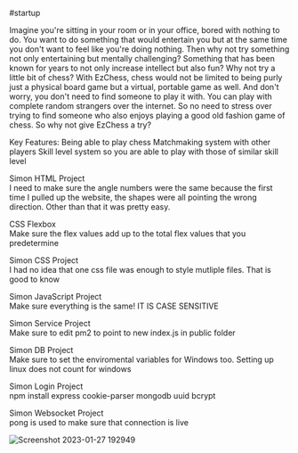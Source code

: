 #startup

Imagine you're sitting in your room or in your office, bored with nothing to do. You want to do something that would entertain you but at the same time you don't want to feel like you're doing nothing. Then why not try something not only entertaining but mentally challenging? Something that has been known for years to not only increase intellect but also fun? Why not try a little bit of chess? With EzChess, chess would not be limited to being purly just a physical board game but a virtual, portable game as well. And don't worry, you don't need to find someone to play it with. You can play with complete random strangers over the internet. So no need to stress over trying to find someone who also enjoys playing a good old fashion game of chess. So why not give EzChess a try?

Key Features:
Being able to play chess
Matchmaking system with other players
Skill level system so you are able to play with those of similar skill level

Simon HTML Project  
I need to make sure the angle numbers were the same because the first time I pulled up the website, the shapes were all pointing the wrong direction. Other than that it was pretty easy.

CSS Flexbox  
Make sure the flex values add up to the total flex values that you predetermine 

Simon CSS Project  
I had no idea that one css file was enough to style mutliple files. That is good to know

Simon JavaScript Project  
Make sure everything is the same! IT IS CASE SENSITIVE

Simon Service Project  
Make sure to edit pm2 to point to new index.js in public folder

Simon DB Project  
Make sure to set the enviromental variables for Windows too. Setting up linux does not count for windows

Simon Login Project  
npm install express cookie-parser mongodb uuid bcrypt

Simon Websocket Project  
pong is used to make sure that connection is live

![Screenshot 2023-01-27 192949](https://user-images.githubusercontent.com/112604068/215238737-d28caf47-ad64-45ac-aa27-4d36a183e6d2.png)
